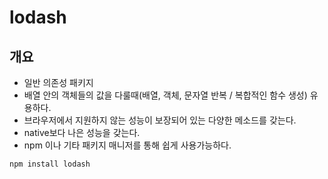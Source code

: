 # lodash

## 개요

- 일반 의존성 패키지
- 배열 안의 객체들의 값을 다룰때(배열, 객체, 문자열 반복 / 복합적인 함수 생성) 유용하다.
- 브라우저에서 지원하지 않는 성능이 보장되어 있는 다양한 메소드를 갖는다.
- native보다 나은 성능을 갖는다.
- npm 이나 기타 패키지 매니저를 통해 쉽게 사용가능하다.

```bash
npm install lodash
```